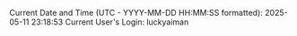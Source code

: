 Current Date and Time (UTC - YYYY-MM-DD HH:MM:SS formatted): 2025-05-11 23:18:53
Current User's Login: luckyaiman
